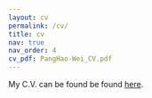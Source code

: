 ```yaml
---
layout: cv
permalink: /cv/
title: cv
nav: true
nav_order: 4
cv_pdf: PangHao-Wei_CV.pdf
---
```


My C.V. can be found be found [here](https://hwpang.github.io/assets/pdf/PangHao-Wei_CV.pdf).